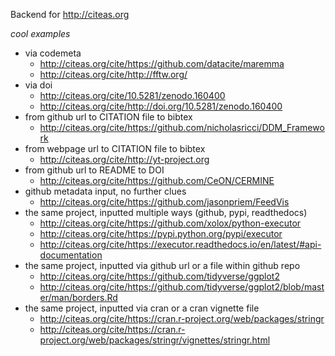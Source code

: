 Backend for http://citeas.org

_cool examples_

- via codemeta
  - http://citeas.org/cite/https://github.com/datacite/maremma
  - http://citeas.org/cite/http://fftw.org/
- via doi
  - http://citeas.org/cite/10.5281/zenodo.160400
  - http://citeas.org/cite/http://doi.org/10.5281/zenodo.160400
- from github url to CITATION file to bibtex
  - http://citeas.org/cite/https://github.com/nicholasricci/DDM_Framework
- from webpage url to CITATION file to bibtex
  - http://citeas.org/cite/http://yt-project.org
- from github url to README to DOI
  - http://citeas.org/cite/https://github.com/CeON/CERMINE
- github metadata input, no further clues
  - http://citeas.org/cite/https://github.com/jasonpriem/FeedVis
- the same project, inputted multiple ways (github, pypi, readthedocs)
  - http://citeas.org/cite/https://github.com/xolox/python-executor
  - http://citeas.org/cite/https://pypi.python.org/pypi/executor
  - http://citeas.org/cite/https://executor.readthedocs.io/en/latest/#api-documentation
- the same project, inputted via github url or a file within github repo
  - http://citeas.org/cite/https://github.com/tidyverse/ggplot2
  - http://citeas.org/cite/https://github.com/tidyverse/ggplot2/blob/master/man/borders.Rd
- the same project, inputted via cran or a cran vignette file 
  - http://citeas.org/cite/https://cran.r-project.org/web/packages/stringr
  - http://citeas.org/cite/https://cran.r-project.org/web/packages/stringr/vignettes/stringr.html

